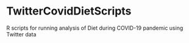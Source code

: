 # TwitterCovidDietScripts
 R scripts for running analysis of Diet during COVID-19 pandemic using Twitter data
